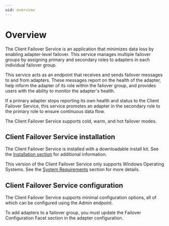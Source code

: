 ```yaml
---
uid: overview
---
```


# Overview

The Client Failover Service is an application that minimizes data loss by enabling adapter-level failover. This service manages multiple failover groups by  assigning primary and secondary roles to adapters in each individual failover group.

This service acts as an endpoint that receives and sends failover messages to and from adapters. These messages report on the health of the adapter, help inform the adapter of its role within the failover group, and provides users with the ability to monitor the adapter's health.

If a primary adapter stops reporting its own health and status to the Client Failover Service, this service promotes an adapter in the secondary role to the primary role to ensure continuous data flow.

The Client Failover Service supports cold, warm, and hot failover modes.

## Client Failover Service installation

The Client Failover Service is installed with a downloadable install kit. See the [Installation section](xref:Installation) for additional information.

This version of the Client Failover Service only supports Windows Operating Systems. See the [System Requirements](xref:SystemRequirements) section for more details.

## Client Failover Service configuration

The Client Failover Service supports minimal configuration options, all of which can be configured using the Admin endpoint.

To add adapters to a failover group, you must update the Failover Configuration Facet section in the adapter configuration.
